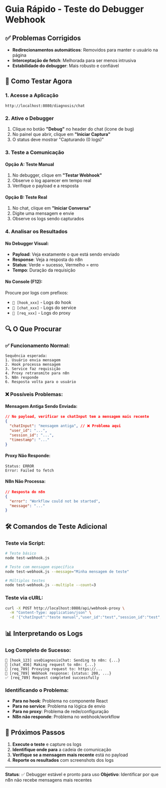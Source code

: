 # Guia Rápido - Teste do Debugger Webhook

## ✅ Problemas Corrigidos

- **Redirecionamentos automáticos**: Removidos para manter o usuário na página
- **Interceptação de fetch**: Melhorada para ser menos intrusiva
- **Estabilidade do debugger**: Mais robusto e confiável

## 🚀 Como Testar Agora

### 1. Acesse a Aplicação
```
http://localhost:8080/diagnosis/chat
```

### 2. Ative o Debugger
1. Clique no botão **"Debug"** no header do chat (ícone de bug)
2. No painel que abrir, clique em **"Iniciar Captura"**
3. O status deve mostrar "Capturando (0 logs)"

### 3. Teste a Comunicação

#### Opção A: Teste Manual
1. No debugger, clique em **"Testar Webhook"**
2. Observe o log aparecer em tempo real
3. Verifique o payload e a resposta

#### Opção B: Teste Real
1. No chat, clique em **"Iniciar Conversa"**
2. Digite uma mensagem e envie
3. Observe os logs sendo capturados

### 4. Analisar os Resultados

#### No Debugger Visual:
- **Payload**: Veja exatamente o que está sendo enviado
- **Response**: Veja a resposta do n8n
- **Status**: Verde = sucesso, Vermelho = erro
- **Tempo**: Duração da requisição

#### No Console (F12):
Procure por logs com prefixos:
- `🚀 [hook_xxx]` - Logs do hook
- `🚀 [chat_xxx]` - Logs do service  
- `🚀 [req_xxx]` - Logs do proxy

## 🔍 O Que Procurar

### ✅ Funcionamento Normal:
```
Sequência esperada:
1. Usuário envia mensagem
2. Hook processa mensagem
3. Service faz requisição
4. Proxy retransmite para n8n
5. N8n responde
6. Resposta volta para o usuário
```

### ❌ Possíveis Problemas:

#### Mensagem Antiga Sendo Enviada:
```json
// No payload, verificar se chatInput tem a mensagem mais recente
{
  "chatInput": "mensagem antiga", // ❌ Problema aqui
  "user_id": "...",
  "session_id": "...",
  "timestamp": "..."
}
```

#### Proxy Não Responde:
```
Status: ERROR
Error: Failed to fetch
```

#### N8n Não Processa:
```json
// Resposta do n8n
{
  "error": "Workflow could not be started",
  "message": "..."
}
```

## 🛠️ Comandos de Teste Adicional

### Teste via Script:
```bash
# Teste básico
node test-webhook.js

# Teste com mensagem específica
node test-webhook.js --message="Minha mensagem de teste"

# Múltiplos testes
node test-webhook.js --multiple --count=3
```

### Teste via cURL:
```bash
curl -X POST http://localhost:8080/api/webhook-proxy \
  -H "Content-Type: application/json" \
  -d '{"chatInput":"teste manual","user_id":"test","session_id":"test","timestamp":"2025-01-09T12:00:00Z"}'
```

## 📊 Interpretando os Logs

### Log Completo de Sucesso:
```
🚀 [hook_123] useDiagnosisChat: Sending to n8n: {...}
🚀 [chat_456] Making request to n8n: {...}
🚀 [req_789] Proxying request to: https://...
📡 [req_789] Webhook response: {status: 200, ...}
✅ [req_789] Request completed successfully
```

### Identificando o Problema:
- **Para no hook**: Problema no componente React
- **Para no service**: Problema na lógica de envio
- **Para no proxy**: Problema de rede/configuração
- **N8n não responde**: Problema no webhook/workflow

## 🎯 Próximos Passos

1. **Execute o teste** e capture os logs
2. **Identifique onde para** a cadeia de comunicação
3. **Verifique se a mensagem mais recente** está no payload
4. **Reporte os resultados** com screenshots dos logs

---

**Status**: ✅ Debugger estável e pronto para uso
**Objetivo**: Identificar por que n8n não recebe mensagens mais recentes